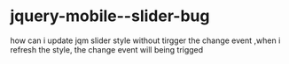 jquery-mobile--slider-bug
=========================

how can i update jqm  slider style without tirgger the change event  ,when i refresh the style, the change event will being trigged